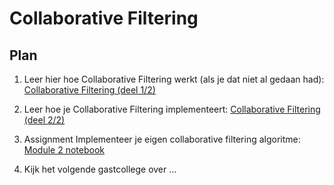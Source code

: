 # Collaborative Filtering

## Plan

1. Leer hier hoe Collaborative Filtering werkt (als je  dat niet al gedaan had): [Collaborative Filtering (deel 1/2)](/lectures/collaborative-filtering-1)

2. Leer hoe je Collaborative Filtering implementeert: [Collaborative Filtering (deel 2/2)](/lectures/collaborative-filtering-1)

3. <span class="badge badge-primary">Assignment</span> Implementeer je eigen collaborative filtering algoritme: [Module 2 notebook](/collaborative-filtering/assignment)

4. Kijk het volgende gastcollege over ...
